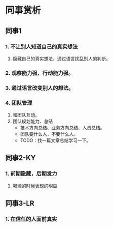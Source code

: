 # 同事赏析

## 同事1

### 1. 不让别人知道自己的真实想法
1. 隐藏自己的真实想法，通过语言扰乱别人的判断。

### 2. 观察能力强、行动能力强。

### 3. 通过语言改变别人的想法。

### 4. 团队管理
1. 和团队互动。
2. 团队规划能力、总结
   - 技术方向总结、业务方向总结、人员总结。
   - 团队要什么人，不要什么人。
   - TODO：找一篇文章总结学习一下。


## 同事2-KY

### 1. 前期隐藏，后期发力
1. 喝酒的时候表现的明显

## 同事3-LR
### 1. 在信任的人面前真实

